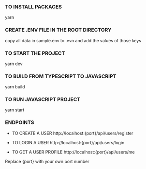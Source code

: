### TO INSTALL PACKAGES

yarn

### CREATE .ENV FILE IN THE ROOT DIRECTORY

copy all data in sample.env to .evn and add the values of those keys

### TO START THE PROJECT

yarn dev

### TO BUILD FROM TYPESCRIPT TO JAVASCRIPT

yarn build

### TO RUN JAVASCRIPT PROJECT

yarn start

### ENDPOINTS

- TO CREATE A USER
  http://localhost:{port}/api/users/register

- TO LOGIN A USER
  http://localhost:{port}/api/users/login

- TO GET A USER PROFILE
  http://localhost:{port}/api/users/me

Replace {port} with your own port number
